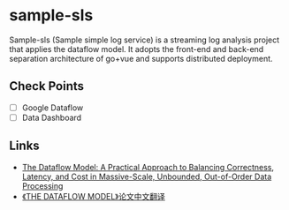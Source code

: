 # sample-sls

Sample-sls (Sample simple log service) is a streaming log analysis project that applies the dataflow model. It adopts the front-end and back-end separation architecture of go+vue and supports distributed deployment.

## Check Points

- [ ] Google Dataflow
- [ ] Data Dashboard

## Links

- [The Dataflow Model: A Practical Approach to Balancing Correctness, Latency, and Cost in Massive-Scale, Unbounded, Out-of-Order Data Processing](https://research.google.com/pubs/archive/43864.pdf)
- [《THE DATAFLOW MODEL》论文中文翻译](http://illtamer.com/2024/03/16/dataflow-model-paper-chinese)